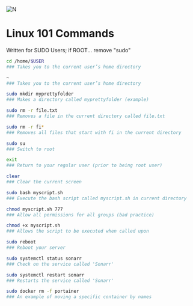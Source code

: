 ![N](https://preview.ibb.co/gdXE0m/Snip20171029_22.png)

# Linux 101 Commands
Written for SUDO Users; if ROOT... remove "sudo"

```sh
cd /home/$USER
### Takes you to the current user’s home directory
```
 
```sh
~ 
### Takes you to the current user’s home directory
```

```sh
sudo mkdir myprettyfolder
### Makes a directory called myprettyfolder (example)
```

```sh
sudo rm -r file.txt 
### Removes a file in the current directory called file.txt
```

```sh
sudo rm -r fi*
### Removes all files that start with fi in the current directory
```

```sh
sudo su
### Switch to root
```

```sh
exit
### Return to your regular user (prior to being root user)
```

```sh
clear
### Clear the current screen
```

```sh
sudo bash myscript.sh
### Execute the bash script called myscript.sh in current directory
```

```sh
chmod myscript.sh 777
### Allow all permissions for all groups (bad practice)
```

```sh
chmod +x myscript.sh
### Allows the script to be executed when called upon
```

```sh
sudo reboot
### Reboot your server
```

```sh
sudo systemctl status sonarr
### Check on the service called 'Sonarr'
```

```sh
sudo systemctl restart sonarr
### Restarts the service called 'Sonarr'
```

```sh
sudo docker rm -f portainer
### An example of moving a specific container by names
```
